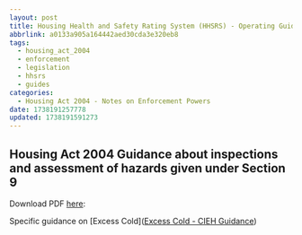 ```yaml
---
layout: post
title: Housing Health and Safety Rating System (HHSRS) - Operating Guidance
abbrlink: a0133a905a164442aed30cda3e320eb8
tags:
  - housing_act_2004
  - enforcement
  - legislation
  - hhsrs
  - guides
categories:
  - Housing Act 2004 - Notes on Enforcement Powers
date: 1738191257778
updated: 1738191591273
---
```


## Housing Act 2004 Guidance about inspections and assessment of hazards given under Section 9

Download PDF [here](https://assets.publishing.service.gov.uk/media/5a78d3d940f0b62b22cbd1d6/142631.pdf):

Specific guidance on \[Excess Cold]\([Excess Cold - CIEH Guidance](/p/30c2d86f91d54d039763eea730e6f835))
